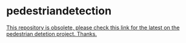 # pedestriandetection


[This repository is obsolete, please check this link for the latest on the pedestrian detetion project. Thanks.](https://github.com/LevinJ/Pedestrian-Detection-Project)
